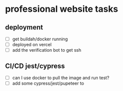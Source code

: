 # professional website tasks

## deployment

- [ ] get buildah/docker running
- [ ] deployed on vercel
- [ ] add the verification bot to get ssh

## CI/CD jest/cypress
- [ ] can I use docker to pull the image and run test?
- [ ] add some cypress/jest/pupeteer to
